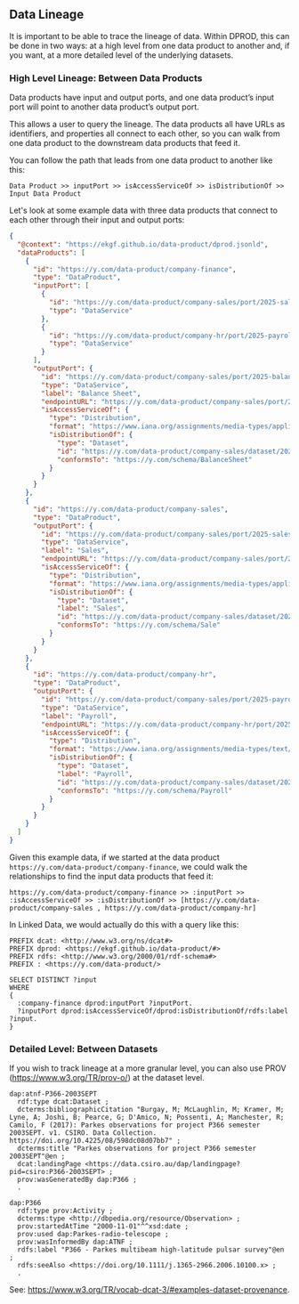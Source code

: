 ## Data Lineage

It is important to be able to trace the lineage of data. Within DPROD, this can be done in two ways: at a high level from one data product to another and, if you want, at a more detailed level of the underlying datasets.

### High Level Lineage: Between Data Products

Data products have input and output ports, and one data product’s input port will point to another data product’s output port.

This allows a user to query the lineage. The data products all have URLs as identifiers, and properties all connect to each other, so you can walk from one data product to the downstream data products that feed it.

You can follow the path that leads from one data product to another like this:

```text
Data Product >> inputPort >> isAccessServiceOf >> isDistributionOf >> Input Data Product 
```

Let's look at some example data with three data products that connect to each other through their input and output ports: 
```json
{
  "@context": "https://ekgf.github.io/data-product/dprod.jsonld",
  "dataProducts": [
    {
      "id": "https://y.com/data-product/company-finance",
      "type": "DataProduct",
      "inputPort": [
        {
          "id": "https://y.com/data-product/company-sales/port/2025-sales",
          "type": "DataService"
        },
        {
          "id": "https://y.com/data-product/company-hr/port/2025-payroll",
          "type": "DataService"
        }
      ],
      "outputPort": {
        "id": "https://y.com/data-product/company-sales/port/2025-balance-sheet",
        "type": "DataService",
        "label": "Balance Sheet",
        "endpointURL": "https://y.com/data-product/company-sales/port/2025-c",
        "isAccessServiceOf": {
          "type": "Distribution",
          "format": "https://www.iana.org/assignments/media-types/application/json",
          "isDistributionOf": {
            "type": "Dataset",
            "id": "https://y.com/data-product/company-sales/dataset/2025-balance-sheet",
            "conformsTo": "https://y.com/schema/BalanceSheet"
          }
        }
      }
    },
    {
      "id": "https://y.com/data-product/company-sales",
      "type": "DataProduct",
      "outputPort": {
        "id": "https://y.com/data-product/company-sales/port/2025-sales",
        "type": "DataService",
        "label": "Sales",
        "endpointURL": "https://y.com/data-product/company-sales/port/2025-sales",
        "isAccessServiceOf": {
          "type": "Distribution",
          "format": "https://www.iana.org/assignments/media-types/application/json",
          "isDistributionOf": {
            "type": "Dataset",
            "label": "Sales",
            "id": "https://y.com/data-product/company-sales/dataset/2025-sales",
            "conformsTo": "https://y.com/schema/Sale"
          }
        }
      }
    },
    {
      "id": "https://y.com/data-product/company-hr",
      "type": "DataProduct",
      "outputPort": {
        "id": "https://y.com/data-product/company-sales/port/2025-payroll",
        "type": "DataService",
        "label": "Payroll",
        "endpointURL": "https://y.com/data-product/company-hr/port/2025-payroll",
        "isAccessServiceOf": {
          "type": "Distribution",
          "format": "https://www.iana.org/assignments/media-types/text/csv",
          "isDistributionOf": {
            "type": "Dataset",
            "label": "Payroll",
            "id": "https://y.com/data-product/company-sales/dataset/2025-payroll",
            "conformsTo": "https://y.com/schema/Payroll"
          }
        }
      }
    }
  ]
}
```

Given this example data, if we started at the data product `https://y.com/data-product/company-finance`, we could walk the relationships to find the input data products that feed it:
```text
https://y.com/data-product/company-finance >> :inputPort >> :isAccessServiceOf >> :isDistributionOf >> [https://y.com/data-product/company-sales , https://y.com/data-product/company-hr]
```

In Linked Data, we would actually do this with a query like this:
```sparql
PREFIX dcat: <http://www.w3.org/ns/dcat#>
PREFIX dprod: <https://ekgf.github.io/data-product/#>
PREFIX rdfs: <http://www.w3.org/2000/01/rdf-schema#>
PREFIX : <https://y.com/data-product/>

SELECT DISTINCT ?input
WHERE
{ 
  :company-finance dprod:inputPort ?inputPort.
  ?inputPort dprod:isAccessServiceOf/dprod:isDistributionOf/rdfs:label ?input.
}
```



### Detailed Level: Between Datasets

If you wish to track lineage at a more granular level, you can also use PROV (https://www.w3.org/TR/prov-o/) at the dataset level.

```ttl
dap:atnf-P366-2003SEPT
  rdf:type dcat:Dataset ;
  dcterms:bibliographicCitation "Burgay, M; McLaughlin, M; Kramer, M; Lyne, A; Joshi, B; Pearce, G; D'Amico, N; Possenti, A; Manchester, R; Camilo, F (2017): Parkes observations for project P366 semester 2003SEPT. v1. CSIRO. Data Collection. https://doi.org/10.4225/08/598dc08d07bb7" ;
  dcterms:title "Parkes observations for project P366 semester 2003SEPT"@en ;
  dcat:landingPage <https://data.csiro.au/dap/landingpage?pid=csiro:P366-2003SEPT> ;
  prov:wasGeneratedBy dap:P366 ;
  .

dap:P366
  rdf:type prov:Activity ;
  dcterms:type <http://dbpedia.org/resource/Observation> ;
  prov:startedAtTime "2000-11-01"^^xsd:date ;
  prov:used dap:Parkes-radio-telescope ;
  prov:wasInformedBy dap:ATNF ;
  rdfs:label "P366 - Parkes multibeam high-latitude pulsar survey"@en ;
  rdfs:seeAlso <https://doi.org/10.1111/j.1365-2966.2006.10100.x> ;
  .
```

See: https://www.w3.org/TR/vocab-dcat-3/#examples-dataset-provenance.
